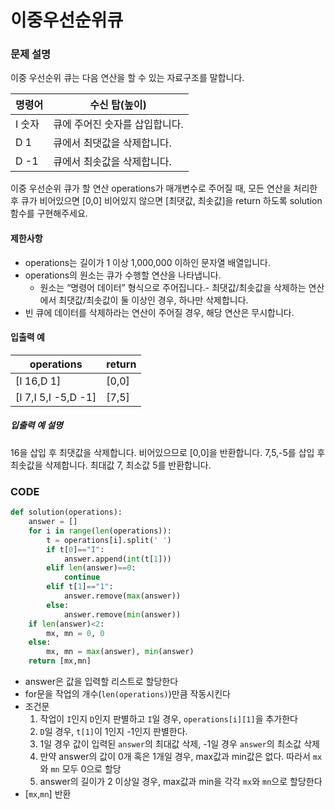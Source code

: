 # 이중우선순위큐

### 문제 설명

이중 우선순위 큐는 다음 연산을 할 수 있는 자료구조를 말합니다.

| 명령어 | 수신 탑(높이)                  |
| ------ | ------------------------------ |
| I 숫자 | 큐에 주어진 숫자를 삽입합니다. |
| D 1    | 큐에서 최댓값을 삭제합니다.    |
| D -1   | 큐에서 최솟값을 삭제합니다.    |

이중 우선순위 큐가 할 연산 operations가 매개변수로 주어질 때, 모든 연산을 처리한 후 큐가 비어있으면 [0,0] 비어있지 않으면 [최댓값, 최솟값]을 return 하도록 solution 함수를 구현해주세요.

#### 제한사항

- operations는 길이가 1 이상 1,000,000 이하인 문자열 배열입니다.
- operations의 원소는 큐가 수행할 연산을 나타냅니다.
  - 원소는 “명령어 데이터” 형식으로 주어집니다.- 최댓값/최솟값을 삭제하는 연산에서 최댓값/최솟값이 둘 이상인 경우, 하나만 삭제합니다.
- 빈 큐에 데이터를 삭제하라는 연산이 주어질 경우, 해당 연산은 무시합니다.

#### 입출력 예

| operations          | return |
| ------------------- | ------ |
| [I 16,D 1]          | [0,0]  |
| [I 7,I 5,I -5,D -1] | [7,5]  |

##### 입출력 예 설명

16을 삽입 후 최댓값을 삭제합니다. 비어있으므로 [0,0]을 반환합니다.
7,5,-5를 삽입 후 최솟값을 삭제합니다. 최대값 7, 최소값 5를 반환합니다.



### CODE

```python
def solution(operations):
    answer = []
    for i in range(len(operations)):
        t = operations[i].split(' ')
        if t[0]=="I":
            answer.append(int(t[1]))
        elif len(answer)==0:
            continue
        elif t[1]=="1":
            answer.remove(max(answer))
        else:
            answer.remove(min(answer))
    if len(answer)<2:
        mx, mn = 0, 0
    else:
        mx, mn = max(answer), min(answer)
    return [mx,mn]
```

- answer은 값을 입력할 리스트로 할당한다
- for문을 작업의 개수(`len(operations)`)만큼 작동시킨다
- 조건문
  1. 작업이 `I`인지 `D`인지 판별하고 `I`일 경우, `operations[i][1]`을 추가한다
  2. `D`일 경우, `t[1]`이 1인지 -1인지 판별한다.
  3. 1일 경우 값이 입력된 `answer`의 최대값 삭제, -1일 경우 `answer`의 최소값 삭제
  4. 만약 answer의 값이 0개 혹은 1개일 경우, max값과 min값은 없다. 따라서 `mx`와 `mn` 모두 0으로 할당
  5. answer의 길이가 2 이상일 경우, max값과 min을 각각 `mx`와 `mn`으로 할당한다
- [`mx`,`mn`] 반환